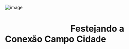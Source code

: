 ![image](https://github.com/user-attachments/assets/c9c27f2b-560d-4f0a-90d4-313ff4dbec7a)
# ㅤㅤㅤㅤ ㅤㅤㅤㅤFestejando a Conexão Campo Cidade

